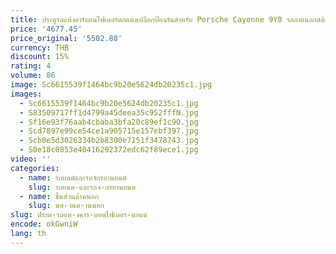 ```yaml
---
title: ประตูรถแห้งคาร์บอนไฟเบอร์ตกแต่งเปลือกป้องกันสําหรับ Porsche Cayenne 9Y0 รถภายนอกสติกเกอร์ 2018-2020
price: '4677.45'
price_original: '5502.88'
currency: THB
discount: 15%
rating: 4
volume: 86
image: Sc6615539f1464bc9b20e5624db20235c1.jpg
images:
  - Sc6615539f1464bc9b20e5624db20235c1.jpg
  - S83509717ff1d4799a45deea35c952fffN.jpg
  - Sf16e93f76aab4cbaba3bfa20c89ef1c9O.jpg
  - Scd7897e99ce54ce1a905715e157ebf397.jpg
  - Scb0e5d3026334b2b8300e7151f3478743.jpg
  - S0e18c0853e40416292372edc62f89ece1.jpg
video: ''
categories:
  - name: รถยนต์และรถจักรยานยนต์
    slug: รถยนต-และรถจ-กรยานยนต
  - name: ชิ้นส่วนด้านนอก
    slug: นส-วนด-านนอก
slug: ประต-รถแห-งคาร-บอนไฟเบอร-ตกแต
encode: okGwniW
lang: th
---
```

  